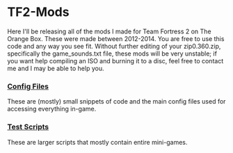 # TF2-Mods
<p>Here I'll be releasing all of the mods I made for Team Fortress 2 on The Orange Box. These were made between 2012-2014. You are free to use this code and any way you see fit. Without further editing of your zip0.360.zip, specifically the game_sounds.txt file, these mods will be very unstable; if you want help compiling an ISO and burning it to a disc, feel free to contact me and I may be able to help you.</p>


### [Config Files](cfg/) ###
<p>These are (mostly) small snippets of code and the main config files used for accessing everything in-game.</p>


### [Test Scripts](testscripts/) ###
<p>These are larger scripts that mostly contain entire mini-games.</p>

